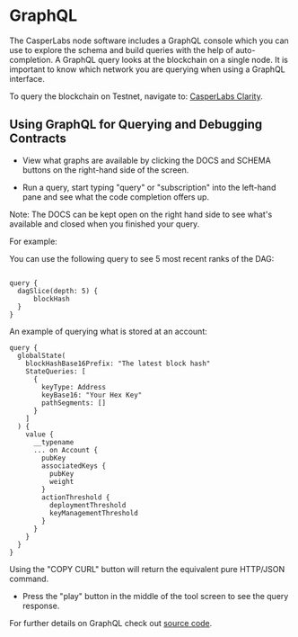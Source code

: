 # GraphQL

The CasperLabs node software includes a GraphQL console which you can use to explore the schema and build queries with the help of auto-completion. A GraphQL query looks at the blockchain on a single node. It is important to know which network you are querying when using a GraphQL interface.

To query the blockchain on Testnet, navigate to: [CasperLabs Clarity](http://testnet-graphql.casperlabs.io:40403/graphql).


## Using GraphQL for Querying and Debugging Contracts

* View what graphs are available by clicking the DOCS and SCHEMA buttons on the right-hand side of the screen.

* Run a query, start typing "query" or "subscription" into the
   left-hand pane and see what the code completion offers up.

Note: The DOCS can be kept open on the right hand side to see what's
available and closed when you finished your query.

For example:

You can use the following query to see 5 most recent ranks of the DAG:


```shell

query {
  dagSlice(depth: 5) {
      blockHash
  }
}
```

An example of querying what is stored at an account:

```shell
query {
  globalState(
    blockHashBase16Prefix: "The latest block hash"
    StateQueries: [
      {
        keyType: Address
        keyBase16: "Your Hex Key"
        pathSegments: []
      }
    ]
  ) {
    value {
      __typename
      ... on Account {
        pubKey
        associatedKeys {
          pubKey
          weight
        }
        actionThreshold {
          deploymentThreshold
          keyManagementThreshold
        }
      }
    }
  }
}
```


Using the "COPY CURL" button will return the equivalent pure HTTP/JSON command.

* Press the "play" button in the middle of the tool screen to see the query response.

For further details on GraphQL check out [source code](https://clarity.casperlabs.io/#/).



